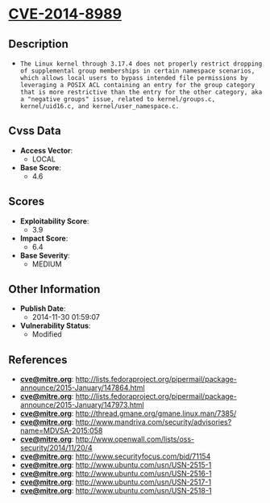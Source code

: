 
# [CVE-2014-8989](https://cve.mitre.org/cgi-bin/cvename.cgi?name=CVE-2014-8989)

## Description

- `The Linux kernel through 3.17.4 does not properly restrict dropping of supplemental group memberships in certain namespace scenarios, which allows local users to bypass intended file permissions by leveraging a POSIX ACL containing an entry for the group category that is more restrictive than the entry for the other category, aka a "negative groups" issue, related to kernel/groups.c, kernel/uid16.c, and kernel/user_namespace.c.`

## Cvss Data

- **Access Vector**:
  - LOCAL
- **Base Score**:
  - 4.6

## Scores

- **Exploitability Score**:
  - 3.9
- **Impact Score**:
  - 6.4
- **Base Severity**:
  - MEDIUM

## Other Information

- **Publish Date**:
  - 2014-11-30 01:59:07
- **Vulnerability Status**:
  - Modified

## References

- **cve@mitre.org**: http://lists.fedoraproject.org/pipermail/package-announce/2015-January/147864.html
- **cve@mitre.org**: http://lists.fedoraproject.org/pipermail/package-announce/2015-January/147973.html
- **cve@mitre.org**: http://thread.gmane.org/gmane.linux.man/7385/
- **cve@mitre.org**: http://www.mandriva.com/security/advisories?name=MDVSA-2015:058
- **cve@mitre.org**: http://www.openwall.com/lists/oss-security/2014/11/20/4
- **cve@mitre.org**: http://www.securityfocus.com/bid/71154
- **cve@mitre.org**: http://www.ubuntu.com/usn/USN-2515-1
- **cve@mitre.org**: http://www.ubuntu.com/usn/USN-2516-1
- **cve@mitre.org**: http://www.ubuntu.com/usn/USN-2517-1
- **cve@mitre.org**: http://www.ubuntu.com/usn/USN-2518-1
